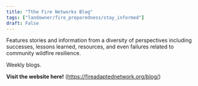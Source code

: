 ```yaml
---
title: "Tthe Fire Networks Blog"
tags: ["landowner/fire_preparedness/stay_informed"]
draft: False
---
```


Features stories and information from a diversity of perspectives including successes, lessons learned, resources, and even failures related to community wildfire resilience.

Weekly blogs.

**Visit the website here!** (https://fireadaptednetwork.org/blog/)

